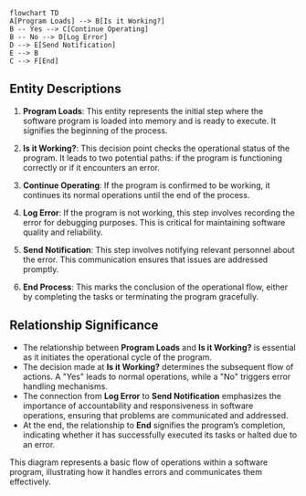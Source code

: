 
```mermaid
flowchart TD
A[Program Loads] --> B[Is it Working?]
B -- Yes --> C[Continue Operating]
B -- No --> D[Log Error]
D --> E[Send Notification]
E --> B
C --> F[End]
```






## Entity Descriptions

1. **Program Loads**: This entity represents the initial step where the software program is loaded into memory and is ready to execute. It signifies the beginning of the process.

2. **Is it Working?**: This decision point checks the operational status of the program. It leads to two potential paths: if the program is functioning correctly or if it encounters an error.

3. **Continue Operating**: If the program is confirmed to be working, it continues its normal operations until the end of the process.

4. **Log Error**: If the program is not working, this step involves recording the error for debugging purposes. This is critical for maintaining software quality and reliability.

5. **Send Notification**: This step involves notifying relevant personnel about the error. This communication ensures that issues are addressed promptly.

6. **End Process**: This marks the conclusion of the operational flow, either by completing the tasks or terminating the program gracefully.

## Relationship Significance

- The relationship between **Program Loads** and **Is it Working?** is essential as it initiates the operational cycle of the program.
- The decision made at **Is it Working?** determines the subsequent flow of actions. A "Yes" leads to normal operations, while a "No" triggers error handling mechanisms.
- The connection from **Log Error** to **Send Notification** emphasizes the importance of accountability and responsiveness in software operations, ensuring that problems are communicated and addressed.
- At the end, the relationship to **End** signifies the program’s completion, indicating whether it has successfully executed its tasks or halted due to an error.

This diagram represents a basic flow of operations within a software program, illustrating how it handles errors and communicates them effectively.
